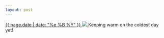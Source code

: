 ```yaml
---
layout: post
---
```


<p>
  <a href="/465">
    <time>{{ page.date | date: "%e %B %Y" }}</time>
    <img src="{{ site.assets_url }}/465.jpg">
  </a>
  Keeping warm on the coldest day yet!
</p>

